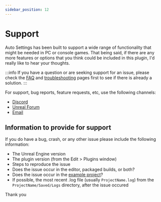 ```yaml
---
sidebar_position: 12
---
```


# Support

Auto Settings has been built to support a wide range of functionality that might be needed in PC or console games. That being said, if there are any more features or options that you think could be included in this plugin, I'd really like to hear your thoughts.

:::info
If you have a question or are seeking support for an issue, please check the [FAQ](/help/faq/) and [troubleshooting](/help/troubleshooting/) pages first to see if there is already a solution.
:::

For support, bug reports, feature requests, etc, use the following channels:

- [Discord](https://discord.gg/ZuFP9DB)
- [Unreal Forum](https://forums.unrealengine.com/unreal-engine/marketplace/1354733-auto-settings-game-options-and-input-binding-toolkit)
- [Email](mailto:acren.marketplace@gmail.com)

## Information to provide for support

If you do have a bug, crash, or any other issue please include the following information:

- The Unreal Engine version
- The plugin version (from the Edit > Plugins window)
- Steps to reproduce the issue
- Does the issue occur in the editor, packaged builds, or both?
- Does the issue occur in the [example project](/info/example-project/)?
- If possible, the most recent .log file (usually `ProjectName.log`) from the `ProjectName/Saved/Logs` directory, after the issue occured

Thank you